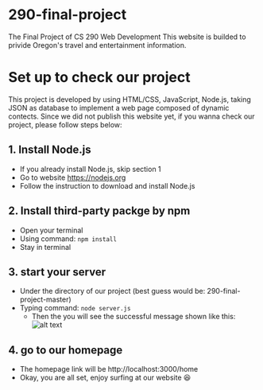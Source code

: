 # 290-final-project
The Final Project of CS 290 Web Development
This website is builded to privide Oregon's travel and entertainment information.


# Set up to check our project
This project is developed by using HTML/CSS, JavaScript, Node.js, taking JSON as database to implement a web page composed of dynamic contects.
Since we did not publish this website yet, if you wanna check our project, please follow steps below:

## 1. Install Node.js 
  - If you already install Node.js, skip section 1
  - Go to website https://nodejs.org
  - Follow the instruction to download and install Node.js

## 2. Install third-party packge by npm
  - Open your terminal
  - Using command: `npm install`
  - Stay in terminal
    
## 3. start your server
  - Under the directory of our project (best guess would be: 290-final-project-master)
  - Typing command: `node server.js` 
    - Then the you will see the successful message shown like this:
      ![alt text](/own-Q-A/screenshot/paths.png "Description goes here")
    
 ## 4. go to our homepage
  - The homepage link will be http://localhost:3000/home
  - Okay, you are all set, enjoy surfing at our website  :satisfied: 

    
    
   
